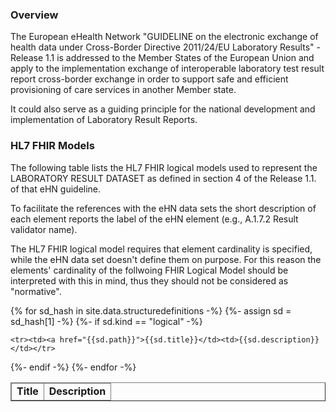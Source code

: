
### Overview 

The European eHealth Network "GUIDELINE on the electronic exchange of health data under 
Cross-Border Directive 2011/24/EU Laboratory Results" - Release 1.1 is addressed to the Member States of the European Union and apply to the implementation exchange of interoperable laboratory test result report cross-border exchange in order to support safe and efficient provisioning of care services in another Member state. 

It could also serve as a guiding principle for the national development and implementation of Laboratory Result Reports.

### HL7 FHIR Models

The following table lists the HL7 FHIR logical models used to represent the LABORATORY RESULT DATASET as defined in section 4 of the Release 1.1. of that eHN guideline.

To facilitate the references with the eHN data sets the short description of each element reports the label of the eHN element (e.g., A.1.7.2 Result validator name).

The HL7 FHIR logical model requires that element cardinality is specified, while the eHN data set doesn't define them on purpose. For this reason the elements' cardinality of the follwoing FHIR Logical Model should be interpreted with this in mind, thus they should not be considered as "normative".


<table  style="border-collapse: collapse; width: 100%" border="1" >
<thead>
<tr style="text-align: center;">
<!-- <td><strong>Name</strong></td> -->
<td><strong>Title</strong></td>
<td><strong>Description</strong></td>
</tr>
</thead>
<tbody>

{% for sd_hash in site.data.structuredefinitions -%}
  {%- assign sd = sd_hash[1] -%}
  {%- if sd.kind  == "logical" -%}
<!--   <tr><td><a href="{{sd.path}}">{{sd.name}}</a></td><td>{{sd.title}}</td><td>{{sd.description}}</td></tr> -->
    <tr><td><a href="{{sd.path}}">{{sd.title}}</td><td>{{sd.description}}</td></tr>
  {%- endif -%}
{%- endfor -%}

</tbody>
</table>